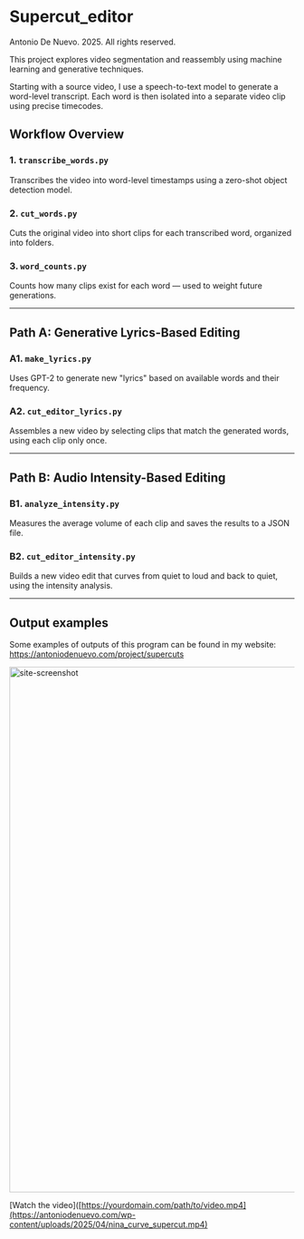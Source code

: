 # Supercut_editor

Antonio De Nuevo. 2025. All rights reserved.
 
This project explores video segmentation and reassembly using machine learning and generative techniques.

Starting with a source video, I use a speech-to-text model to generate a word-level transcript. Each word is then isolated into a separate video clip using precise timecodes.

## Workflow Overview

### 1. `transcribe_words.py`
Transcribes the video into word-level timestamps using a zero-shot object detection model.

### 2. `cut_words.py`
Cuts the original video into short clips for each transcribed word, organized into folders.

### 3. `word_counts.py`
Counts how many clips exist for each word — used to weight future generations.

---

## Path A: Generative Lyrics-Based Editing

### A1. `make_lyrics.py`
Uses GPT-2 to generate new "lyrics" based on available words and their frequency.

### A2. `cut_editor_lyrics.py`
Assembles a new video by selecting clips that match the generated words, using each clip only once.

---

## Path B: Audio Intensity-Based Editing

### B1. `analyze_intensity.py`
Measures the average volume of each clip and saves the results to a JSON file.

### B2. `cut_editor_intensity.py`
Builds a new video edit that curves from quiet to loud and back to quiet, using the intensity analysis.

---

## Output examples

Some examples of outputs of this program can be found in my website:
https://antoniodenuevo.com/project/supercuts

<img width="927" alt="site-screenshot" src="https://github.com/user-attachments/assets/5737f478-acbc-4794-aae0-6ef3959bb189" />


[Watch the video]([https://yourdomain.com/path/to/video.mp4](https://antoniodenuevo.com/wp-content/uploads/2025/04/nina_curve_supercut.mp4)

